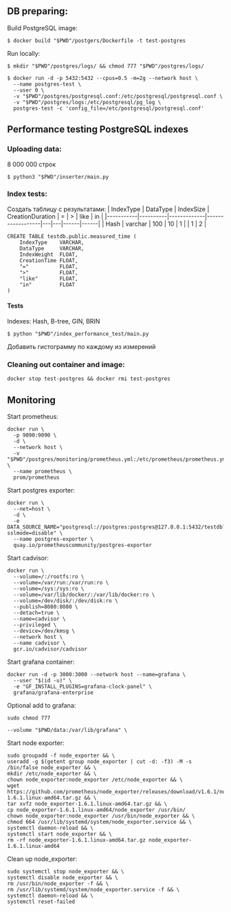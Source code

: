 ## DB preparing:

Build PostgreSQL image:

    $ docker build "$PWD"/postgers/Dockerfile -t test-postgres

Run locally:  

    $ mkdir "$PWD"/postgres/logs/ && chmod 777 "$PWD"/postgres/logs/

    $ docker run -d -p 5432:5432 --cpus=0.5 -m=2g --network host \
      --name postgres-test \
      --user 0 \
      -v "$PWD"/postgres/postgresql.conf:/etc/postgresql/postgresql.conf \
      -v "$PWD"/postgres/logs:/etc/postgresql/pg_log \
      postgres-test -c 'config_file=/etc/postgresql/postgresql.conf'


## Performance testing PostgreSQL indexes

### Uploading data:
8 000 000 строк

    $ python3 "$PWD"/inserter/main.py

### Index tests:
Создать таблицу с результатами:
| IndexType | DataType |  IndexSize  | CreationDuration | = | > | like | in   |
|-----------|----------|-------------|------------------|---|---|------|------|
| Hash      | varchar  |      100    |        10        | 1 |   |  1   |  2   |

    CREATE TABLE testdb.public.measured_time (
        IndexType    VARCHAR,
        DataType     VARCHAR,
        IndexWeight  FLOAT,
        CreationTime FLOAT,
        "="          FLOAT,
        ">"          FLOAT,
        "like"       FLOAT,
        "in"         FLOAT
    )

#### Tests
Indexes: Hash, B-tree, GIN, BRIN

    $ python "$PWD"/index_performance_test/main.py

Добавить гистограмму по каждому из измерений
### Cleaning out container and image:

    docker stop test-postgres && docker rmi test-postgres


## Monitoring

Start prometheus:

    docker run \
      -p 9090:9090 \
      -d \
      --network host \
      -v "$PWD"/postgres/monitoring/prometheus.yml:/etc/prometheus/prometheus.yml \
      --name prometheus \
      prom/prometheus

Start postgres exporter:

    docker run \
      --net=host \
      -d \
      -e DATA_SOURCE_NAME="postgresql://postgres:postgres@127.0.0.1:5432/testdb?sslmode=disable" \
      --name postgres-exporter \
      quay.io/prometheuscommunity/postgres-exporter


Start cadvisor:

    docker run \
      --volume=/:/rootfs:ro \
      --volume=/var/run:/var/run:ro \
      --volume=/sys:/sys:ro \
      --volume=/var/lib/docker/:/var/lib/docker:ro \
      --volume=/dev/disk/:/dev/disk:ro \
      --publish=8080:8080 \
      --detach=true \
      --name=cadvisor \
      --privileged \
      --device=/dev/kmsg \
      --network host \
      --name cadvisor \
      gcr.io/cadvisor/cadvisor

Start grafana container:

    docker run -d -p 3000:3000 --network host --name=grafana \
      --user "$(id -u)" \
      -e "GF_INSTALL_PLUGINS=grafana-clock-panel" \
      grafana/grafana-enterprise

Optional add to grafana:
    
    sudo chmod 777 
    
    --volume "$PWD/data:/var/lib/grafana" \

Start node exporter:

    sudo groupadd -f node_exporter && \
    useradd -g $(getent group node_exporter | cut -d: -f3) -M -s /bin/false node_exporter && \
    mkdir /etc/node_exporter && \
    chown node_exporter:node_exporter /etc/node_exporter && \
    wget https://github.com/prometheus/node_exporter/releases/download/v1.6.1/node_exporter-1.6.1.linux-amd64.tar.gz && \
    tar xvfz node_exporter-1.6.1.linux-amd64.tar.gz && \
    cp node_exporter-1.6.1.linux-amd64/node_exporter /usr/bin/
    chown node_exporter:node_exporter /usr/bin/node_exporter && \
    chmod 664 /usr/lib/systemd/system/node_exporter.service && \
    systemctl daemon-reload && \
    systemctl start node_exporter && \
    rm -rf node_exporter-1.6.1.linux-amd64.tar.gz node_exporter-1.6.1.linux-amd64

Clean up node_exporter:

    sudo systemctl stop node_exporter && \
    systemctl disable node_exporter && \
    rm /usr/bin/node_exporter -f && \
    rm /usr/lib/systemd/system/node_exporter.service -f && \
    systemctl daemon-reload && \
    systemctl reset-failed
